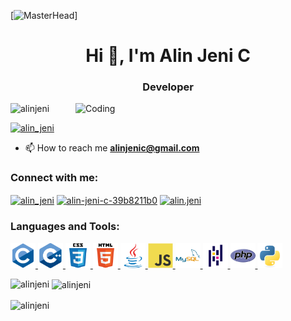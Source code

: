 [![MasterHead](https://newrelic.com/sites/default/files/2021-04/good-programmer-banner-final.jpg)]
<h1 align="center">Hi 👋, I'm Alin Jeni C</h1>
<h3 align="center">Developer</h3>
<img align="right" alt="Coding" width="400" src="https://cdn.dribbble.com/users/10549/screenshots/9890798/media/f38f0e4d71d9763c7533641d2418b35b.png">

<p align="left"> <img src="https://komarev.com/ghpvc/?username=alinjeni&label=Profile%20views&color=0e75b6&style=flat" alt="alinjeni" /> </p>

<p align="left"> <a href="https://twitter.com/alin_jeni" target="blank"><img src="https://img.shields.io/twitter/follow/alin_jeni?logo=twitter&style=for-the-badge" alt="alin_jeni" /></a> </p>

- 📫 How to reach me **alinjenic@gmail.com**

<h3 align="left">Connect with me:</h3>
<p align="left">
<a href="https://twitter.com/alin_jeni" target="blank"><img align="center" src="https://raw.githubusercontent.com/rahuldkjain/github-profile-readme-generator/master/src/images/icons/Social/twitter.svg" alt="alin_jeni" height="30" width="40" /></a>
<a href="https://linkedin.com/in/alin-jeni-c-39b8211b0" target="blank"><img align="center" src="https://raw.githubusercontent.com/rahuldkjain/github-profile-readme-generator/master/src/images/icons/Social/linked-in-alt.svg" alt="alin-jeni-c-39b8211b0" height="30" width="40" /></a>
<a href="https://instagram.com/alin.jeni" target="blank"><img align="center" src="https://raw.githubusercontent.com/rahuldkjain/github-profile-readme-generator/master/src/images/icons/Social/instagram.svg" alt="alin.jeni" height="30" width="40" /></a>
</p>

<h3 align="left">Languages and Tools:</h3>
<p align="left"> <a href="https://www.cprogramming.com/" target="_blank" rel="noreferrer"> <img src="https://raw.githubusercontent.com/devicons/devicon/master/icons/c/c-original.svg" alt="c" width="40" height="40"/> </a> <a href="https://www.w3schools.com/cpp/" target="_blank" rel="noreferrer"> <img src="https://raw.githubusercontent.com/devicons/devicon/master/icons/cplusplus/cplusplus-original.svg" alt="cplusplus" width="40" height="40"/> </a> <a href="https://www.w3schools.com/css/" target="_blank" rel="noreferrer"> <img src="https://raw.githubusercontent.com/devicons/devicon/master/icons/css3/css3-original-wordmark.svg" alt="css3" width="40" height="40"/> </a> <a href="https://www.w3.org/html/" target="_blank" rel="noreferrer"> <img src="https://raw.githubusercontent.com/devicons/devicon/master/icons/html5/html5-original-wordmark.svg" alt="html5" width="40" height="40"/> </a> <a href="https://www.java.com" target="_blank" rel="noreferrer"> <img src="https://raw.githubusercontent.com/devicons/devicon/master/icons/java/java-original.svg" alt="java" width="40" height="40"/> </a> <a href="https://developer.mozilla.org/en-US/docs/Web/JavaScript" target="_blank" rel="noreferrer"> <img src="https://raw.githubusercontent.com/devicons/devicon/master/icons/javascript/javascript-original.svg" alt="javascript" width="40" height="40"/> </a> <a href="https://www.mysql.com/" target="_blank" rel="noreferrer"> <img src="https://raw.githubusercontent.com/devicons/devicon/master/icons/mysql/mysql-original-wordmark.svg" alt="mysql" width="40" height="40"/> </a> <a href="https://pandas.pydata.org/" target="_blank" rel="noreferrer"> <img src="https://raw.githubusercontent.com/devicons/devicon/2ae2a900d2f041da66e950e4d48052658d850630/icons/pandas/pandas-original.svg" alt="pandas" width="40" height="40"/> </a> <a href="https://www.php.net" target="_blank" rel="noreferrer"> <img src="https://raw.githubusercontent.com/devicons/devicon/master/icons/php/php-original.svg" alt="php" width="40" height="40"/> </a> <a href="https://www.python.org" target="_blank" rel="noreferrer"> <img src="https://raw.githubusercontent.com/devicons/devicon/master/icons/python/python-original.svg" alt="python" width="40" height="40"/> </a> </p>

<p><img align="left" src="https://github-readme-stats.vercel.app/api/top-langs?username=alinjeni&show_icons=true&locale=en&layout=compact" alt="alinjeni" /></p>

<p>&nbsp;<img align="center" src="https://github-readme-stats.vercel.app/api?username=alinjeni&show_icons=true&locale=en" alt="alinjeni" /></p>

<p><img align="center" src="https://github-readme-streak-stats.herokuapp.com/?user=alinjeni&" alt="alinjeni" /></p>
